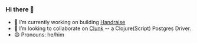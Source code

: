 ### Hi there 👋

- 🔭 I’m currently working on building [Handraise](https://handraise.com)
- 👯 I’m looking to collaborate on [Clunk](https://github.com/duanebester/clunk) -- a Clojure(Script) Postgres Driver.
- 😄 Pronouns: he/him
